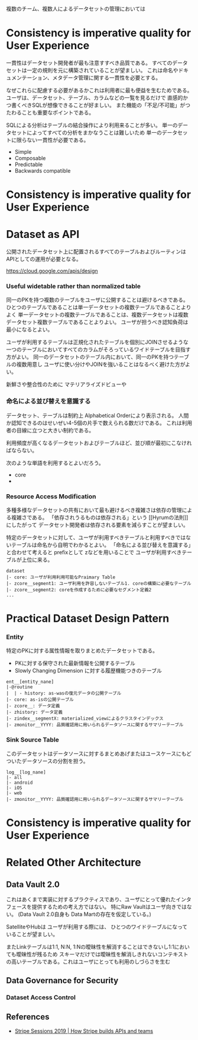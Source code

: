 複数のチーム、複数人によるデータセットの管理においては

# Consistency is imperative quality for User Experience

一貫性はデータセット開発者が最も注意すすべき品質である。
すべてのデータセットは一定の規則を元に構築されていることが望ましい。
これは命名やドキュメンテーション、メタデータ管理に関する一貫性を必要とする。

なぜこれらに配慮する必要があるかこれは利用者に最も便益を生むためである。
ユーザは、データセット、テーブル、カラムなどの一覧を見るだけで
直感的かつ書くべきSQLが想像できることが好ましい。
また機能の「不足/不可能」がつたわることも重要なポイントである。

SQLによる分析はテーブルの結合操作により利用来ることが多い。
単一のデータセットによってすべての分析をまかなうことは難しいため
単一のデータセットに限らない一貫性が必要である。

- Simple
- Composable
- Predictable
- Backwards compatible

# Consistency is imperative quality for User Experience

# Dataset as API

公開されたデータセット上に配置されるすべてのテーブルおよびルーティンはAPIとしての運用が必要となる。

https://cloud.google.com/apis/design

### Useful widetable rather than normalized table

同一のPKを持つ複数のテーブルをユーザに公開することは避けるべきである。
ひとつのテーブルであることは単一データセットの複数テーブルであることよりよく
単一データセットの複数テーブルであることは、複数データセットは複数データセット複数テーブルであることよりよい。
ユーザが担うべき認知負荷は最小になるとよい。

ユーザが利用するテーブルは正規化されたテーブルを個別にJOINさせるような
一つのテーブルにおいてすべてのカラムがそろっているワイドテーブルを目指す方がよい。
同一のデータセットのテーブル内において、同一のPKを持つテーブルの複数用意し
ユーザに使い分けやJOINを強いることはなるべく避けた方がよい。

新鮮さや整合性のために
マテリアライズドビューや

### 命名による並び替えを意識する

データセット、テーブルは制約上 Alphabetical Orderにより表示される。
人間か認知できるのはせいぜい4-5個の片手で数えられる数だけである。
これは利用者の目線に立つと大きい制約である。

利用頻度が高くなるデータセットおよびテーブルほど、並び順が最初にこなければならない。

次のような単語を利用するとよいだろう。

- core
-

### Resource Access Modification

多種多様なデータセットの共有において最も避けるべき複雑さは依存の管理による複雑さである。
「依存されうるものは依存される」という [[Hyrumの法則]] にしたがって
データセット開発者は依存される要素を減らすことが望ましい。

特定のデータセットに対して、ユーザが利用すべきテーブルと利用すべきではないテーブルは命名から自明でわかるとよい。
「命名による並び替えを意識する」と合わせて考えると prefixとして zなどを用いることで
ユーザが利用すべきテーブルが上位に来る。

```
dataset
|- core: ユーザが利用利用可能なPraimary Table
|- zcore__segment1: ユーザ利用を許容しないテーブル1. coreの構築に必要なテーブル
|- zcore__segment2: coreを作成するために必要なセグメント定義2
...
```

# Practical Dataset Design Pattern

### Entity

特定のPKに対する属性情報を取りまとめたデータセットである。

- PKに対する保守された最新情報を公開するテーブル
- Slowly Changing Dimension に対する履歴機能つきのテーブル

```
ent__[entity_nane]
|-@routine
|  | - history: as-wasの復元データの公開テーブル
|- core: as-isの公開テーブル
|- zcore__: データ定義
|- zhistory: データ定義
|- zindex__segmentX: materialized_viewによるクラスタインデックス
|- zmonitor__YYYY: 品質確認用に用いられるデータソースに関するサマリーテーブル
```

### Sink Source Table

このデータセットはデータソースに対するまとめあげまたはユースケースにもどついたデータソースの分割を担う。

```
log__[log_nane]
|- all
|- android
|- iOS
|- web
|- zmonitor__YYYY: 品質確認用に用いられるデータソースに関するサマリーテーブル
```


# Consistency is imperative quality for User Experience

# Related Other Architecture

## Data Vault 2.0

これはあくまで実装に対するプラクティスであり、ユーザにとって優れたインタフェースを提供するための考え方ではない。
特にRaw Vaultはユーザ向きではない。 (Data Vault 2.0自身も Data Martの存在を仮定している。)

SatelliteやHubは ユーザが利用する際には、 ひとつのワイドテーブルになっていることが望ましい。

またLinkテーブルは1:1, N:N, 1:Nの曖昧性を解消することはできないし1:1においても曖昧性が残るため
スキーマだけでは曖昧性を解消しきれないコンテキストの高いテーブルである。これはユーザにとっても利用のしづらさを生む


## Data Governance for Security

### Dataset Access Control


## References

- [Stripe Sessions 2019 | How Stripe builds APIs and teams](https://www.youtube.com/watch?v=IEe-5VOv0Js)

